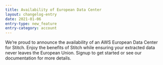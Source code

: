 ```yaml
---
title: Availability of European Data Center
layout: changelog-entry
date: 2021-01-06
entry-type: new_feature
entry-category: account
---
```


We’re proud to announce the availability of an AWS European Data Center for Stitch. Enjoy the benefits of Stitch while ensuring your extracted data never leaves the European Union. Signup to get started or see our documentation for more details.
